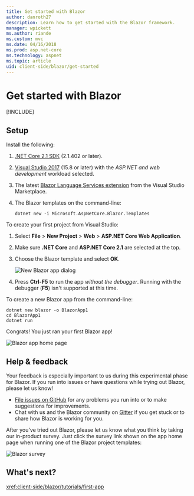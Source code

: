 ```yaml
---
title: Get started with Blazor
author: danroth27
description: Learn how to get started with the Blazor framework.
manager: wpickett
ms.author: riande
ms.custom: mvc
ms.date: 04/16/2018
ms.prod: asp.net-core
ms.technology: aspnet
ms.topic: article
uid: client-side/blazor/get-started
---
```

# Get started with Blazor

[!INCLUDE[](~/includes/blazor-preview-notice.md)]

## Setup

Install the following:

1. [.NET Core 2.1 SDK](https://go.microsoft.com/fwlink/?linkid=873092) (2.1.402 or later).
1. [Visual Studio 2017](https://go.microsoft.com/fwlink/?linkid=873093) (15.8 or later) with the *ASP.NET and web development* workload selected.
1. The latest [Blazor Language Services extension](https://go.microsoft.com/fwlink/?linkid=870389) from the Visual Studio Marketplace.
1. The Blazor templates on the command-line:

   ```console
   dotnet new -i Microsoft.AspNetCore.Blazor.Templates
   ```

To create your first project from Visual Studio:

1. Select **File** > **New Project** > **Web** > **ASP.NET Core Web Application**.
1. Make sure **.NET Core** and **ASP.NET Core 2.1** are selected at the top.
1. Choose the Blazor template and select **OK**.

   ![New Blazor app dialog](https://msdnshared.blob.core.windows.net/media/2018/07/new-blazor-app-dialog-0.5.0.png)
   
1. Press **Ctrl-F5** to run the app *without the debugger*. Running with the debugger (**F5**) isn't supported at this time.

To create a new Blazor app from the command-line:

```console
dotnet new blazor -o BlazorApp1
cd BlazorApp1
dotnet run
```

Congrats! You just ran your first Blazor app!

![Blazor app home page](https://msdnshared.blob.core.windows.net/media/2018/04/blazor-bootstrap-4.png)

## Help & feedback

Your feedback is especially important to us during this experimental phase for Blazor. If you run into issues or have questions while trying out Blazor, please let us know!

* [File issues on GitHub](https://github.com/aspnet/blazor/issues) for any problems you run into or to make suggestions for improvements.
* Chat with us and the Blazor community on [Gitter](https://gitter.im/aspnet/blazor) if you get stuck or to share how Blazor is working for you.

After you've tried out Blazor, please let us know what you think by taking our in-product survey. Just click the survey link shown on the app home page when running one of the Blazor project templates:

![Blazor survey](https://msdnshared.blob.core.windows.net/media/2018/05/blazor-survey-new.png)

## What's next?

<xref:client-side/blazor/tutorials/first-app>
